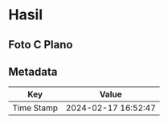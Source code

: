 # Hasil

## Foto C Plano


## Metadata

| Key        | Value               |
| ---------- | ------------------- |
| Time Stamp | 2024-02-17 16:52:47 |



